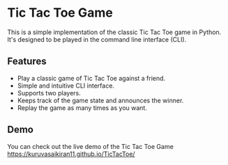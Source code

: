 # Tic Tac Toe Game

This is a simple implementation of the classic Tic Tac Toe game in Python. It's designed to be played in the command line interface (CLI).

## Features

- Play a classic game of Tic Tac Toe against a friend.
- Simple and intuitive CLI interface.
- Supports two players.
- Keeps track of the game state and announces the winner.
- Replay the game as many times as you want.

## Demo

You can check out the live demo of the Tic Tac Toe Game https://kuruvasaikiran11.github.io/TicTacToe/
